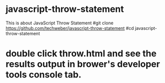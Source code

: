 # javascript-throw-statement
This is about JavaScript Throw Statement
#git clone https://github.com/techweber/javascript-throw-statement
#cd javascript-throw-statement
# double click throw.html and see the results output in brower's developer tools console tab.
